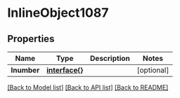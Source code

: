 # InlineObject1087

## Properties

Name | Type | Description | Notes
------------ | ------------- | ------------- | -------------
**Inumber** | [**interface{}**](.md) |  | [optional] 

[[Back to Model list]](../README.md#documentation-for-models) [[Back to API list]](../README.md#documentation-for-api-endpoints) [[Back to README]](../README.md)



